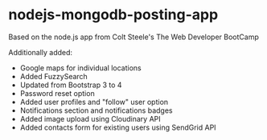 # nodejs-mongodb-posting-app

Based on the node.js app from Colt Steele's The Web Developer BootCamp

Additionally added:
- Google maps for individual locations
- Added FuzzySearch
- Updated from Bootstrap 3 to 4
- Password reset option
- Added user profiles and "follow" user option
- Notifications section and notifications badges
- Added image upload using Cloudinary API
- Added contacts form for existing users using SendGrid API
